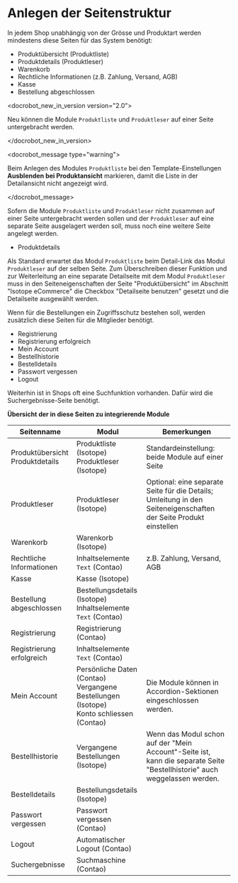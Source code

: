 # Anlegen der Seitenstruktur

In jedem Shop unabhängig von der Grösse und Produktart werden mindestens diese Seiten für das System benötigt:

* Produktübersicht (Produktliste)
* Produktdetails (Produktleser)
* Warenkorb
* Rechtliche Informationen (z.B. Zahlung, Versand, AGB)
* Kasse 
* Bestellung abgeschlossen

<docrobot_new_in_version version="2.0"><p>Neu können die Module <code>Produktliste</code> und <code>Produktleser</code> auf einer Seite untergebracht werden.</p></docrobot_new_in_version>

<docrobot_message type="warning"><p>Beim Anlegen des Modules <code>Produktliste</code> bei den Template-Einstellungen <strong>Ausblenden bei Produktansicht</strong> markieren, damit die Liste in der Detailansicht nicht angezeigt wird.</p></docrobot_message>

Sofern die Module `Produktliste` und `Produktleser` nicht zusammen auf einer Seite untergebracht werden sollen und der `Produktleser` auf eine separate Seite ausgelagert werden soll, muss noch eine weitere Seite angelegt werden.

* Produktdetails

Als Standard erwartet das Modul `Produktliste` beim Detail-Link das Modul `Produktleser` auf der selben Seite. Zum Überschreiben dieser Funktion und zur Weiterleitung an eine separate Detailseite mit dem Modul `Produktleser` muss in den Seiteneigenschaften der Seite "Produktübersicht" im Abschnitt "Isotope eCommerce" die Checkbox "Detailseite benutzen" gesetzt und die Detailseite ausgewählt werden.

Wenn für die Bestellungen ein Zugriffsschutz bestehen soll, werden zusätzlich diese Seiten für die Mitglieder benötigt.

* Registrierung
* Registrierung erfolgreich
* Mein Account
* Bestellhistorie
* Bestelldetails
* Passwort vergessen
* Logout

Weiterhin ist in Shops oft eine Suchfunktion vorhanden. Dafür wird die Suchergebnisse-Seite benötigt.


**Übersicht der in diese Seiten zu integrierende Module**

<table>
<thead>
<tr>
	<th>Seitenname</th>
	<th>Modul</th>
	<th>Bemerkungen</th>
</tr>
</thead>
<tbody>
<tr>
	<td>Produktübersicht<br>Produktdetails</td>
	<td><docrobot_route name="product-list">Produktliste</docrobot_route> (Isotope)<br><docrobot_route name="product-reader">Produktleser</docrobot_route> (Isotope)</td>
	<td>Standardeinstellung: beide Module auf einer Seite</td>
</tr>
<tr>
	<td>Produktleser</td>
	<td><docrobot_route name="product-reader">Produktleser</docrobot_route> (Isotope)</td>
	<td>Optional: eine separate Seite für die Details; Umleitung in den Seiteneigenschaften der Seite Produkt einstellen</td>
</tr>
<tr>
	<td>Warenkorb</td>
	<td><docrobot_route name="shopping-cart">Warenkorb</docrobot_route> (Isotope)</td>
	<td></td>
</tr>
<tr>
	<td>Rechtliche Informationen</td>
	<td>Inhaltselemente <code>Text</code> (Contao)</td>
	<td>z.B. Zahlung, Versand, AGB</td>
</tr>
<tr>
	<td>Kasse</td>
	<td><docrobot_route name="checkout">Kasse</docrobot_route> (Isotope)</td>
	<td></td>
</tr>
<tr>
	<td>Bestellung abgeschlossen</td>
	<td><docrobot_route name="order-details">Bestellungsdetails</docrobot_route> (Isotope)<br>Inhaltselemente <code>Text</code> (Contao)</td>
	<td></td>
</tr>
<tr>
	<td>Registrierung</td>
	<td>Registrierung (Contao)</td>
	<td></td>
</tr>
<tr>
	<td>Registrierung erfolgreich</td>
	<td>Inhaltselemente <code>Text</code> (Contao)</td>
	<td></td>
</tr>
<tr>
	<td>Mein Account</td>
	<td>Persönliche Daten (Contao)<br><docrobot_route name="order-history">Vergangene Bestellungen</docrobot_route> (Isotope)<br>Konto schliessen (Contao)</td>
	<td>Die Module können in Accordion-Sektionen eingeschlossen werden.</td>
</tr>
<tr>
	<td>Bestellhistorie</td>
	<td><docrobot_route name="order-history">Vergangene Bestellungen</docrobot_route> (Isotope)</td>
	<td>Wenn das Modul schon auf der "Mein Account"-Seite ist, kann die separate Seite "Bestellhistorie" auch weggelassen werden.</td>
</tr>
<tr>
	<td>Bestelldetails</td>
	<td><docrobot_route name="order-details">Bestellungsdetails</docrobot_route> (Isotope)</td>
	<td></td>
</tr>
<tr>
	<td>Passwort vergessen</td>
	<td>Passwort vergessen (Contao)</td>
	<td></td>
</tr>
<tr>
	<td>Logout</td>
	<td>Automatischer Logout (Contao)</td>
	<td></td>
</tr>
<tr>
	<td>Suchergebnisse</td>
	<td>Suchmaschine (Contao)
</td>
	<td></td>
</tr>
</tbody>
</table>